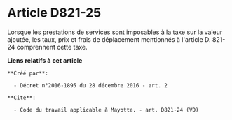 # Article D821-25

Lorsque les prestations de services sont imposables à la taxe sur la valeur ajoutée, les taux, prix et frais de déplacement
mentionnés à l'article D. 821-24 comprennent cette taxe.

**Liens relatifs à cet article**

	**Créé par**:

	  - Décret n°2016-1895 du 28 décembre 2016 - art. 2

	**Cite**:

	  - Code du travail applicable à Mayotte. - art. D821-24 (VD)
